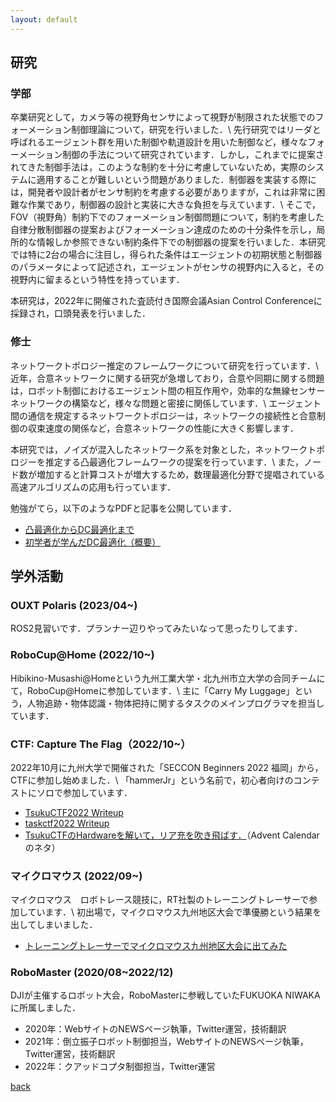 ```yaml
---
layout: default
---
```


## 研究
### 学部
卒業研究として，カメラ等の視野角センサによって視野が制限された状態でのフォーメーション制御理論について，研究を行いました．\\
先行研究ではリーダと呼ばれるエージェント群を用いた制御や軌道設計を用いた制御など，様々なフォーメーション制御の手法について研究されています．しかし，これまでに提案されてきた制御手法は，このような制約を十分に考慮していないため，実際のシステムに適用することが難しいという問題がありました．制御器を実装する際には，開発者や設計者がセンサ制約を考慮する必要がありますが，これは非常に困難な作業であり，制御器の設計と実装に大きな負担を与えています．\\
そこで，FOV（視野角）制約下でのフォーメーション制御問題について，制約を考慮した自律分散制御器の提案およびフォーメーション達成のための十分条件を示し，局所的な情報しか参照できない制約条件下での制御器の提案を行いました．本研究では特に2台の場合に注目し，得られた条件はエージェントの初期状態と制御器のパラメータによって記述され，エージェントがセンサの視野内に入ると，その視野内に留まるという特性を持っています．

本研究は，2022年に開催された査読付き国際会議Asian Control Conferenceに採録され，口頭発表を行いました．

### 修士
ネットワークトポロジー推定のフレームワークについて研究を行っています．\\
近年，合意ネットワークに関する研究が急増しており，合意や同期に関する問題は，ロボット制御におけるエージェント間の相互作用や，効率的な無線センサーネットワークの構築など，様々な問題と密接に関係しています．\\
エージェント間の通信を規定するネットワークトポロジーは，ネットワークの接続性と合意制御の収束速度の関係など，合意ネットワークの性能に大きく影響します．

本研究では，ノイズが混入したネットワーク系を対象とした，ネットワークトポロジーを推定する凸最適化フレームワークの提案を行っています．\\
また，ノード数が増加すると計算コストが増大するため，数理最適化分野で提唱されている高速アルゴリズムの応用も行っています．

勉強がてら，以下のようなPDFと記事を公開しています．
* [凸最適化からDC最適化まで](https://github.com/Trigger-FK/PDF_storage/blob/main/convex_optimization/convex_DC.pdf)
* [初学者が学んだDC最適化（概要）](https://qiita.com/Trigger-FK/items/84148dcf2c92e9647485)

## 学外活動
### OUXT Polaris (2023/04~)
ROS2見習いです．プランナー辺りやってみたいなって思ったりしてます．

### RoboCup@Home (2022/10~)
Hibikino-Musashi@Homeという九州工業大学・北九州市立大学の合同チームにて，RoboCup@Homeに参加しています．\\
主に「Carry My Luggage」という，人物追跡・物体認識・物体把持に関するタスクのメインプログラマを担当しています．

### CTF: Capture The Flag（2022/10~）
2022年10月に九州大学で開催された「SECCON Beginners 2022 福岡」から，CTFに参加し始めました．\\
「hammerJr」という名前で，初心者向けのコンテストにソロで参加しています．
* [TsukuCTF2022 Writeup](https://qiita.com/Trigger-FK/items/1965d85e4fbbfca5f573)
* [taskctf2022 Writeup](https://qiita.com/Trigger-FK/items/ac75cbc560cacf04146f)
* [TsukuCTFのHardwareを解いて，リア充を吹き飛ばす．](https://qiita.com/Trigger-FK/items/20b90f4899bfaf0b7e36)（Advent Calendarのネタ）

### マイクロマウス (2022/09~)
マイクロマウス　ロボトレース競技に，RT社製のトレーニングトレーサーで参加しています．\\
初出場で，マイクロマウス九州地区大会で準優勝という結果を出してしまいました．
* [トレーニングトレーサーでマイクロマウス九州地区大会に出てみた](https://qiita.com/Trigger-FK/items/54faec04ff5c4d97e149)

### RoboMaster (2020/08~2022/12)
DJIが主催するロボット大会，RoboMasterに参戦していたFUKUOKA NIWAKAに所属しました．
* 2020年：WebサイトのNEWSページ執筆，Twitter運営，技術翻訳
* 2021年：倒立振子ロボット制御担当，WebサイトのNEWSページ執筆，Twitter運営，技術翻訳
* 2022年：クアッドコプタ制御担当，Twitter運営

[back](./)

